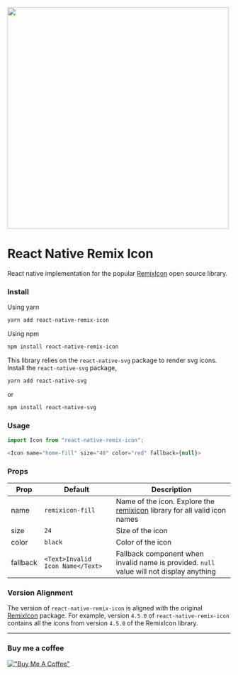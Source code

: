 <img src="https://user-images.githubusercontent.com/19279756/106659815-3d84ad00-65c5-11eb-97de-369b2d77de45.png" width="500">

# React Native Remix Icon

React native implementation for the popular [RemixIcon](https://remixicon.com) open source library.

### Install

Using yarn

```bash
yarn add react-native-remix-icon
```

Using npm

```bash
npm install react-native-remix-icon
```

This library relies on the `react-native-svg` package to render svg icons. Install the `react-native-svg` package,

```bash
yarn add react-native-svg
```

or

```bash
npm install react-native-svg
```

### Usage

```javascript
import Icon from "react-native-remix-icon";
```

```javascript
<Icon name="home-fill" size="48" color="red" fallback={null}>
```

### Props

| Prop  | Default          | Description                                                                                       |
| ----- | ---------------- | ------------------------------------------------------------------------------------------------- |
| name  | `remixicon-fill` | Name of the icon. Explore the [remixicon](https://remixicon.com) library for all valid icon names |
| size  | `24`             | Size of the icon                                                                                  |
| color | `black`          | Color of the icon                                                                                 |
| fallback | `<Text>Invalid Icon Name</Text>` | Fallback component when invalid name is provided. `null` value will not display anything |

### Version Alignment

The version of `react-native-remix-icon` is aligned with the original [RemixIcon](https://remixicon.com) package. For example, version `4.5.0` of `react-native-remix-icon` contains all the icons from version `4.5.0` of the RemixIcon library.

-----------

### Buy me a coffee
[!["Buy Me A Coffee"](https://www.buymeacoffee.com/assets/img/custom_images/orange_img.png)](https://buymeacoffee.com/ajayesivan)
